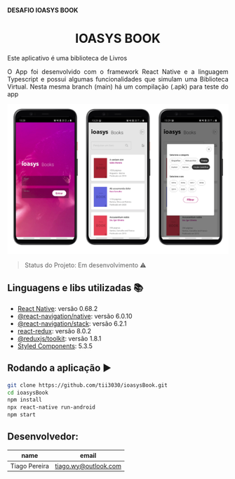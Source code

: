 **DESAFIO IOASYS BOOK**

<h1 align="center"> IOASYS BOOK </h1>
<p align="justify"> Este aplicativo é uma biblioteca de Livros </p>
<p align="justify"> O App foi desenvolvido com o framework React Native e a linguagem Typescript e possui algumas funcionalidades que simulam uma Biblioteca Virtual. Nesta mesma branch (main) há um compilação (.apk) para teste do app</p>
<img src="https://raw.githubusercontent.com/tii3030/ioasysBook/main/Screeshot.png?token=GHSAT0AAAAAABU3KGP6JZMMKV766DSM4X6MYULYEOA"></img>


> Status do Projeto: Em desenvolvimento :warning:

## Linguagens e libs utilizadas :books:

- [React Native](https://reactnative.dev/docs/typescript): versão 0.68.2
- [@react-navigation/native](https://reactnavigation.org/docs/typescript/): versão 6.0.10
- [@react-navigation/stack](https://reactnavigation.org/docs/typescript/): versão 6.2.1
- [react-redux](https://react-redux.js.org/): versão 8.0.2
- [@reduxjs/toolkit](https://redux-toolkit.js.org/usage/usage-with-typescript): versão 1.8.1
- [Styled Components](https://styled-components.com/docs/basics): 5.3.5


## Rodando a aplicação :arrow_forward:

```sh
git clone https://github.com/tii3030/ioasysBook.git
cd ioasysBook
npm install
npx react-native run-android
npm start
```


## Desenvolvedor: 
|name|email|
| -------- | -------- |
|Tiago Pereira|tiago.wy@outlook.com|

